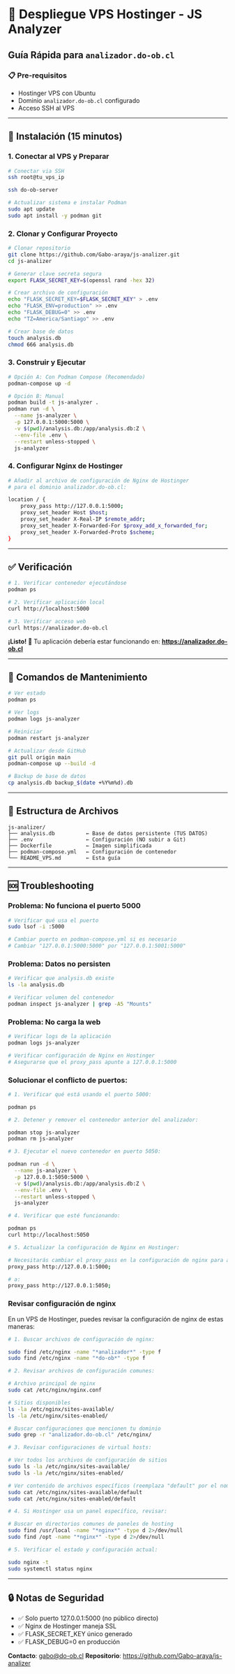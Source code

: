 # 🚀 Despliegue VPS Hostinger - JS Analyzer

## Guía Rápida para `analizador.do-ob.cl`

### 📋 Pre-requisitos
- Hostinger VPS con Ubuntu
- Dominio `analizador.do-ob.cl` configurado
- Acceso SSH al VPS

---

## 🔧 Instalación (15 minutos)

### 1. Conectar al VPS y Preparar
```bash
# Conectar via SSH
ssh root@tu_vps_ip

ssh do-ob-server

# Actualizar sistema e instalar Podman
sudo apt update
sudo apt install -y podman git
```

### 2. Clonar y Configurar Proyecto
```bash
# Clonar repositorio
git clone https://github.com/Gabo-araya/js-analizer.git
cd js-analizer

# Generar clave secreta segura
export FLASK_SECRET_KEY=$(openssl rand -hex 32)

# Crear archivo de configuración
echo "FLASK_SECRET_KEY=$FLASK_SECRET_KEY" > .env
echo "FLASK_ENV=production" >> .env
echo "FLASK_DEBUG=0" >> .env
echo "TZ=America/Santiago" >> .env

# Crear base de datos
touch analysis.db
chmod 666 analysis.db
```

### 3. Construir y Ejecutar
```bash
# Opción A: Con Podman Compose (Recomendado)
podman-compose up -d

# Opción B: Manual
podman build -t js-analyzer .
podman run -d \
  --name js-analyzer \
  -p 127.0.0.1:5000:5000 \
  -v $(pwd)/analysis.db:/app/analysis.db:Z \
  --env-file .env \
  --restart unless-stopped \
  js-analyzer
```

### 4. Configurar Nginx de Hostinger
```bash
# Añadir al archivo de configuración de Nginx de Hostinger
# para el dominio analizador.do-ob.cl:

location / {
    proxy_pass http://127.0.0.1:5000;
    proxy_set_header Host $host;
    proxy_set_header X-Real-IP $remote_addr;
    proxy_set_header X-Forwarded-For $proxy_add_x_forwarded_for;
    proxy_set_header X-Forwarded-Proto $scheme;
}
```

---

## ✅ Verificación

```bash
# 1. Verificar contenedor ejecutándose
podman ps

# 2. Verificar aplicación local
curl http://localhost:5000

# 3. Verificar acceso web
curl https://analizador.do-ob.cl
```

**¡Listo! 🎉** Tu aplicación debería estar funcionando en: **https://analizador.do-ob.cl**

---

## 🔄 Comandos de Mantenimiento

```bash
# Ver estado
podman ps

# Ver logs
podman logs js-analyzer

# Reiniciar
podman restart js-analyzer

# Actualizar desde GitHub
git pull origin main
podman-compose up --build -d

# Backup de base de datos
cp analysis.db backup_$(date +%Y%m%d).db
```

---

## 📂 Estructura de Archivos

```
js-analizer/
├── analysis.db          ← Base de datos persistente (TUS DATOS)
├── .env                 ← Configuración (NO subir a Git)
├── Dockerfile           ← Imagen simplificada
├── podman-compose.yml   ← Configuración de contenedor
└── README_VPS.md        ← Esta guía
```

---

## 🆘 Troubleshooting

### Problema: No funciona el puerto 5000
```bash
# Verificar qué usa el puerto
sudo lsof -i :5000

# Cambiar puerto en podman-compose.yml si es necesario
# Cambiar "127.0.0.1:5000:5000" por "127.0.0.1:5001:5000"
```

### Problema: Datos no persisten
```bash
# Verificar que analysis.db existe
ls -la analysis.db

# Verificar volumen del contenedor
podman inspect js-analyzer | grep -A5 "Mounts"
```

### Problema: No carga la web
```bash
# Verificar logs de la aplicación
podman logs js-analyzer

# Verificar configuración de Nginx en Hostinger
# Asegurarse que el proxy_pass apunte a 127.0.0.1:5000
```


### Solucionar el conflicto de puertos:

```bash
# 1. Verificar qué está usando el puerto 5000:

podman ps

# 2. Detener y remover el contenedor anterior del analizador:

podman stop js-analyzer
podman rm js-analyzer

# 3. Ejecutar el nuevo contenedor en puerto 5050:

podman run -d \
  --name js-analyzer \
  -p 127.0.0.1:5050:5000 \
  -v $(pwd)/analysis.db:/app/analysis.db:Z \
  --env-file .env \
  --restart unless-stopped \
  js-analyzer

# 4. Verificar que esté funcionando:

podman ps
curl http://localhost:5050

# 5. Actualizar la configuración de Nginx en Hostinger:

# Necesitarás cambiar el proxy_pass en la configuración de nginx para analizador.do-ob.cl de:
proxy_pass http://127.0.0.1:5000;

# a:
proxy_pass http://127.0.0.1:5050;

```

### Revisar configuración de nginx

En un VPS de Hostinger, puedes revisar la configuración de nginx de estas maneras:

```bash
# 1. Buscar archivos de configuración de nginx:

sudo find /etc/nginx -name "*analizador*" -type f
sudo find /etc/nginx -name "*do-ob*" -type f

# 2. Revisar archivos de configuración comunes:

# Archivo principal de nginx
sudo cat /etc/nginx/nginx.conf

# Sitios disponibles
ls -la /etc/nginx/sites-available/
ls -la /etc/nginx/sites-enabled/

# Buscar configuraciones que mencionen tu dominio
sudo grep -r "analizador.do-ob.cl" /etc/nginx/

# 3. Revisar configuraciones de virtual hosts:

# Ver todos los archivos de configuración de sitios
sudo ls -la /etc/nginx/sites-available/
sudo ls -la /etc/nginx/sites-enabled/

# Ver contenido de archivos específicos (reemplaza "default" por el nombre real)
sudo cat /etc/nginx/sites-available/default
sudo cat /etc/nginx/sites-enabled/default

# 4. Si Hostinger usa un panel específico, revisar:

# Buscar en directorios comunes de paneles de hosting
sudo find /usr/local -name "*nginx*" -type d 2>/dev/null
sudo find /opt -name "*nginx*" -type d 2>/dev/null

# 5. Verificar el estado y configuración actual:

sudo nginx -t
sudo systemctl status nginx

```




---

## 🔒 Notas de Seguridad

- ✅ Solo puerto 127.0.0.1:5000 (no público directo)
- ✅ Nginx de Hostinger maneja SSL
- ✅ FLASK_SECRET_KEY único generado
- ✅ FLASK_DEBUG=0 en producción

**Contacto**: gabo@do-ob.cl
**Repositorio**: https://github.com/Gabo-araya/js-analizer
